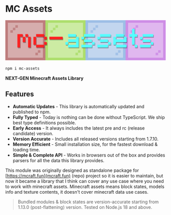 # MC Assets

![banner](./assets/mc-assets.png)

```bash
npm i mc-assets
```

**NEXT-GEN Minecraft Assets Library**

## Features

- **Automatic Updates** - This library is automatically updated and published to npm.
- **Fully Typed** - Today is nothing can be done without TypeScript. We ship best type definitions possible.
- **Early Access** - It always includes the latest pre and rc (release candidate) version.
- **Version Accurate** - Includes all released versions starting from 1.7.10.
- **Memory Efficient** - Small installation size, for the fastest download & loading time.
- **Simple & Complete API** - Works in browsers out of the box and provides parsers for all the data this library provides.

This module was originally designed as standalone package for [https://mcraft.fun](mcraft.fun) (repo) project so it is easier to maintain, but now it became a library that I think can cover any use case where you need to work with minecraft assets. Minecraft assets means block states, models info and texture contents, it doesn't cover minecraft data use cases.

> Bundled modules & block states are version-accurate starting from 1.13.0 (post-flattening) version.
> Tested on Node.js 18 and above.
